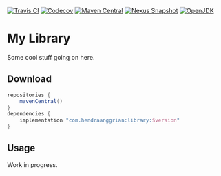 [![Travis CI](https://img.shields.io/travis/com/hendraanggrian/library)](https://www.travis-ci.com/github/hendraanggrian/library/)
[![Codecov](https://img.shields.io/codecov/c/github/hendraanggrian/library)](https://app.codecov.io/gh/hendraanggrian/library/)
[![Maven Central](https://img.shields.io/maven-central/v/com.hendraanggrian/library)](https://search.maven.org/artifact/com.hendraanggrian/library)
[![Nexus Snapshot](https://img.shields.io/nexus/s/com.hendraanggrian/library?server=https%3A%2F%2Fs01.oss.sonatype.org)](https://s01.oss.sonatype.org/content/repositories/snapshots/com/hendraanggrian/library)
[![OpenJDK](https://img.shields.io/badge/jdk-1.8%2B-informational)](https://openjdk.java.net/projects/jdk8/)

# My Library

Some cool stuff going on here.

## Download

```gradle
repositories {
    mavenCentral()
}
dependencies {
    implementation "com.hendraanggrian:library:$version"
}
```

## Usage

Work in progress.
